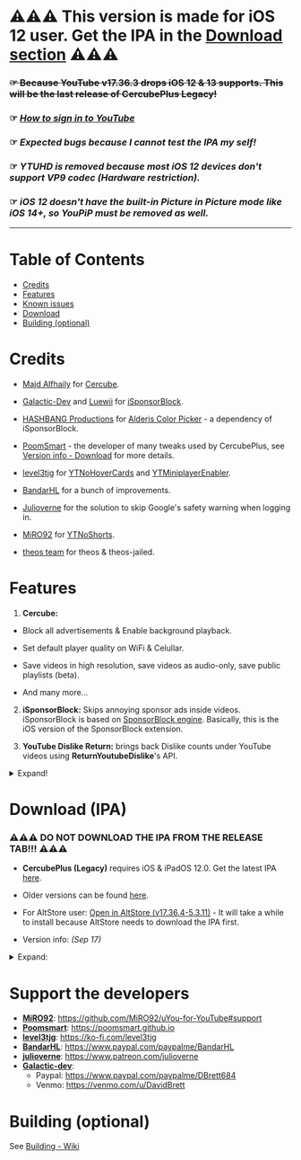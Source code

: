 # ⚠️⚠️⚠️ This version is made for iOS 12 user. Get the IPA in the [Download section](#download-ipa) ⚠️⚠️⚠️
### ~~☞ Because YouTube v17.36.3 drops iOS 12 & 13 supports. This will be the last release of CercubePlus Legacy!~~
### ☞ _[How to sign in to YouTube](https://github.com/qnblackcat/uYouPlus/discussions/447)_
### ☞ _Expected bugs because I cannot test the IPA my self!_
### ☞ _YTUHD is removed because most iOS 12 devices don't support VP9 codec (Hardware restriction)._
### ☞ _iOS 12 doesn't have the built-in Picture in Picture mode like iOS 14+, so YouPiP must be removed as well._
***

# Table of Contents
* [Credits](#credits)
* [Features](#features)
* [Known issues](#known-issues)
* [Download](#download-ipa)
* [Building (optional)](#building-optional)


# Credits
- [Majd Alfhaily](https://twitter.com/freemanrepo) for [Cercube](https://apt.alfhaily.me/depiction/FDXO5R).

- [Galactic-Dev](https://github.com/Galactic-Dev) and [Luewii](https://github.com/Luewii) for [iSponsorBlock](https://github.com/Galactic-Dev/iSponsorBlock).

- [HASHBANG Productions](https://github.com/hbang) for [Alderis Color Picker](https://github.com/hbang/Alderis) - a dependency of iSponsorBlock.

- [PoomSmart](https://twitter.com/poomsmart) - the developer of many tweaks used by CercubePlus, see [Version info - Download](#download) for more details.

- [level3tjg](https://twitter.com/level3tjg) for [YTNoHoverCards](https://github.com/level3tjg/YTNoHoverCards) and [YTMiniplayerEnabler](https://github.com/level3tjg/YTMiniplayerEnabler).

- [BandarHL](https://twitter.com/bandarhl) for a bunch of improvements.

- [Julioverne](https://twitter.com/ijulioverne) for the solution to skip Google's safety warning when logging in.

- [MiRO92](https://twitter.com/miro92) for [YTNoShorts](https://github.com/MiRO92/YTNoShorts/blob/main/Tweak.h).

- [theos team](https://github.com/theos/theos) for theos & theos-jailed.

# Features

1. **Cercube:**

- Block all advertisements & Enable background playback.

- Set default player quality on WiFi & Celullar.

- Save videos in high resolution, save videos as audio-only, save public playlists (beta).

- And many more...

2. **iSponsorBlock:** Skips annoying sponsor ads inside videos. iSponsorBlock is based on [SponsorBlock engine](https://sponsor.ajay.app/). Basically, this is the iOS version of the SponsorBlock extension.

3. **YouTube Dislike Return:** brings back Dislike counts under YouTube videos using **ReturnYoutubeDislike**'s API.

<details>
  <summary>Expand!</summary>

4. **YTClassicVideoQuality:** since YouTube v16.xx, you need one more step to change the video quality. YTClassicVideoQuality brings back the old video quality selector, which is a lot better than the new one.

5. **YTNoHoverCards:** offer an option to enable/disable the annoying suggested videos show up at the end of the videos.

6. **YTABGoodies:** allow you to disable some YouTube A/B testing features. It is a combination of several tweaks, such as:

- YouAreThere: disable "Video paused. Continue watching?" popup in the YouTube app when you play a long video.

- YouRememberCaption: make YouTube remember your video caption setting (if not already).

- YTNoCheckLocalNetwork: block the Local Network permission popup.

7. **NOYTPremium:** remove YouTube Premium upsell alerts.
</details>

# Download (IPA)
### ⚠️⚠️⚠️ DO NOT DOWNLOAD THE IPA FROM THE RELEASE TAB!!! ⚠️⚠️⚠️

- **CercubePlus (Legacy)** requires iOS & iPadOS 12.0. Get the latest IPA [here](https://27man-my.sharepoint.com/:u:/g/personal/qn____27man_onmicrosoft_com/Eeeh0Cxz3nFLh9DKqUIs3C0BIbPTA60ipOgEPW4O78qfqQ?download=1). 

- Older versions can be found [here](https://27man-my.sharepoint.com/:f:/g/personal/qn____27man_onmicrosoft_com/EoHq5P3wr8ZIs0HT2PLv-fEBIMQucxNFLokbPOZdVEwQPQ?e=dyqH9Y).

- For AltStore user: [Open in AltStore (v17.36.4-5.3.11)](https://tinyurl.com/4zk94ux3) - It will take a while to install because AltStore needs to download the IPA first.

- Version info: _(Sep 17)_
<details>
  <summary>Expand:</summary>
  
| **Tweaks/App** | **Developer** | **Version** | **Open source** |
| - | - | :-: | :-:  |
| **YouTube** | Google Inc | 17.36.4 | ✖︎ |
| **Cercube** | [Majd Alfhaily](https://twitter.com/freemanrepo) | 5.3.11 | ✖︎ |
| **YTNoShorts** | [MiRO92](https://twitter.com/miro92) | 1.0.2 | [✔︎](https://github.com/MiRO92/YTNoShorts) |
| **iSponsorBlockLegacy** | [Galactic-Dev](https://github.com/Galactic-Dev) | 1.0-15 | [✔︎](https://github.com/Galactic-Dev/iSponsorBlockLegacy) |
| **BigYTMiniPlayer** | [Galactic-Dev](https://github.com/Galactic-Dev) | 1.0-1 | [✔︎](https://github.com/Galactic-Dev/BigYTMiniPlayer) |
| **YTNoHoverCards** | [level3tjg](https://twitter.com/level3tjg) | 0.0.3 | [✔︎](https://github.com/level3tjg/YTNoHoverCards) |
| **YTMiniplayerEnabler** | [level3tjg](https://twitter.com/level3tjg) | 0.0.2 | [✔︎](https://github.com/level3tjg/YTMiniplayerEnabler) |
| **IAmYouTube** | [PoomSmart](https://twitter.com/poomsmart) | 1.2.0 | [✔︎](https://github.com/PoomSmart/IAmYouTube) |
| **YTReExplore** | [PoomSmart](https://twitter.com/poomsmart) | 1.0.2 | [✔︎](https://github.com/PoomSmart/YTReExplore) |
| **NoYTPremium** | [PoomSmart](https://twitter.com/poomsmart) | 1.0.4 | [✔︎](https://github.com/PoomSmart/NoYTPremium) |
| **YTABGoodies** | [PoomSmart](https://twitter.com/poomsmart) | 1.0 | [✔︎](https://poomsmart.github.io/repo/depictions/ytabgoodies.html) |
| **YTNoPaidPromo** | [PoomSmart](https://twitter.com/poomsmart) | 1.0.0 | [✔︎](https://github.com/PoomSmart/YTNoPaidPromo) |
| **YTClassicVideoQuality** | [PoomSmart](https://twitter.com/poomsmart) | 1.0.1 | [✔︎](https://github.com/PoomSmart/YTClassicVideoQuality) |
| **Return YouTube Dislike** | [PoomSmart](https://twitter.com/poomsmart) | 1.6.8 | [✔︎](https://github.com/PoomSmart/Return-YouTube-Dislikes) |

</details>

# Support the developers
- [**MiRO92**](https://twitter.com/miro92): https://github.com/MiRO92/uYou-for-YouTube#support
- [**Poomsmart**](https://twitter.com/poomsmart): https://poomsmart.github.io
- [**level3tjg**](https://twitter.com/level3tjg): https://ko-fi.com/level3tjg
- [**BandarHL**](https://twitter.com/bandarhl): https://www.paypal.com/paypalme/BandarHL
- [**julioverne**](https://twitter.com/ijulioverne): https://www.patreon.com/julioverne
- [**Galactic-dev**](https://twitter.com/dev_galactic):   
  - Paypal: https://www.paypal.com/paypalme/DBrett684 
  - Venmo: https://venmo.com/u/DavidBrett

# Building (optional)

See [Building - Wiki](https://github.com/qnblackcat/CercubePlus/wiki/Building)

